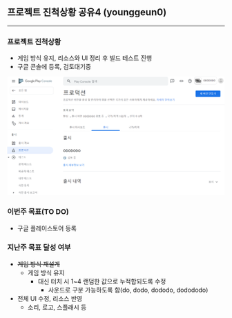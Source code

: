 ## 프로젝트 진척상황 공유4 (younggeun0)

---

### 프로젝트 진척상황

* 게임 방식 유지, 리소스와 UI 정리 후 빌드 테스트 진행
* 구글 콘솔에 등록, 검토대기중

![release](https://github.com/ohbokdong/AppDevStudy/blob/master/ProjectReadme/younggeun0/img/release.png?raw=true)

### 이번주 목표(TO DO)

* 구글 플레이스토어 등록

### 지난주 목표 달성 여부

* ~~게임 방식 재설계~~
  * 게임 방식 유지
    * 대신 터치 시 1~4 랜덤한 값으로 누적합되도록 수정
      * 사운드로 구분 가능하도록 함(do, dodo, dododo, dodododo)
* 전체 UI 수정, 리소스 반영
  * 소리, 로고, 스플래시 등